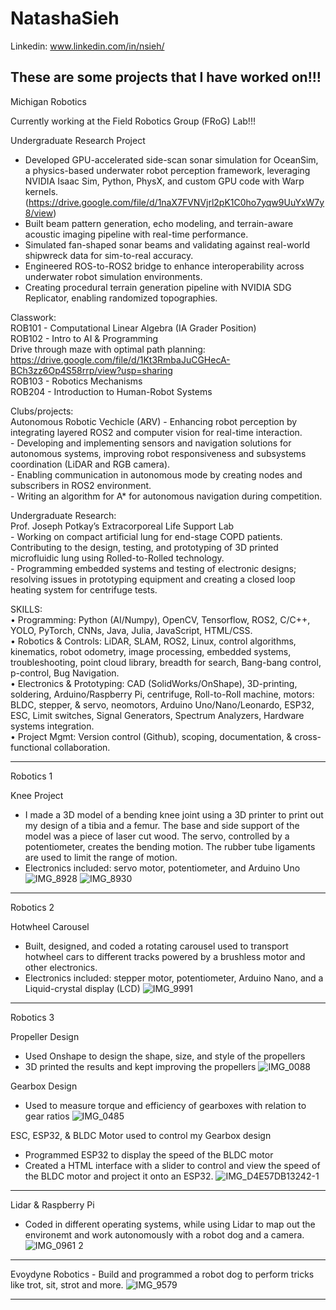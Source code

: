 # NatashaSieh

Linkedin: www.linkedin.com/in/nsieh/

These are some projects that I have worked on!!!
---------------------------------------------------------------------------------------------------------------------------------
Michigan Robotics  <br>

Currently working at the Field Robotics Group (FRoG) Lab!!!

Undergraduate Research Project
- Developed GPU-accelerated side-scan sonar simulation for OceanSim, a physics-based underwater robot perception framework, leveraging NVIDIA Isaac Sim, Python,     PhysX, and custom GPU code with Warp kernels. (https://drive.google.com/file/d/1naX7FVNVjrl2pK1C0ho7yqw9UuYxW7y8/view)
- Built beam pattern generation, echo modeling, and terrain-aware acoustic imaging pipeline with real-time performance.
- Simulated fan-shaped sonar beams and validating against real-world shipwreck data for sim-to-real accuracy.
- Engineered ROS-to-ROS2 bridge to enhance interoperability across underwater robot simulation environments.
- Creating procedural terrain generation pipeline with NVIDIA SDG Replicator, enabling randomized topographies.


Classwork: <br>
  ROB101 - Computational Linear Algebra (IA Grader Position) <br>
  ROB102 - Intro to AI & Programming <br>
    Drive through maze with optimal path planning: https://drive.google.com/file/d/1Kt3RmbaJuCGHecA-BCh3zz6Op4S58rrp/view?usp=sharing <br>
  ROB103 - Robotics Mechanisms <br>
  ROB204 - Introduction to Human-Robot Systems <br>

Clubs/projects: <br>
  Autonomous Robotic Vechicle (ARV)
    -  Enhancing robot perception by integrating layered ROS2 and computer vision for real-time interaction.  <br>
    - Developing and implementing sensors and navigation solutions for autonomous systems, improving robot responsiveness and subsystems coordination (LiDAR and RGB camera).  <br>
    - Enabling communication in autonomous mode by creating nodes and subscribers in ROS2 environment.  <br>
    - Writing an algorithm for A* for autonomous navigation during competition.  <br>

Undergraduate Research: <br>
  Prof. Joseph Potkay’s Extracorporeal Life Support Lab  <br>
    - Working on compact artificial lung for end-stage COPD patients. Contributing to the design, testing, and prototyping of 3D printed microfluidic lung using Rolled-to-Rolled technology.  <br> 
    - Programming embedded systems and testing of electronic designs; resolving issues in prototyping equipment and creating a closed loop heating system for centrifuge tests.  <br>


SKILLS: <br>
• Programming: Python (AI/Numpy), OpenCV, Tensorflow, ROS2, C/C++, YOLO, PyTorch, CNNs, Java, Julia, JavaScript, HTML/CSS.  <br>
• Robotics & Controls: LiDAR, SLAM, ROS2, Linux, control algorithms, kinematics, robot odometry, image processing, embedded systems, troubleshooting, point cloud library, breadth for search, Bang-bang control, p-control, Bug Navigation.  <br>
• Electronics & Prototyping: CAD (SolidWorks/OnShape), 3D-printing, soldering, Arduino/Raspberry Pi, centrifuge, Roll-to-Roll machine, motors: BLDC, stepper, & servo, neomotors, Arduino Uno/Nano/Leonardo, ESP32, ESC, Limit switches, Signal Generators, Spectrum Analyzers, Hardware systems integration.  <br>
• Project Mgmt: Version control (Github), scoping, documentation, & cross-functional collaboration.  <br>

___________________________________________________________________________________________________________
Robotics 1

  Knee Project
  - I made a 3D model of a bending knee joint using a 3D printer to print out my design of a tibia and a femur. The base and side support of the model was a piece of laser cut wood. The servo, controlled by a potentiometer, creates the bending motion. The rubber tube ligaments are used to limit the range of motion.
  - Electronics included: servo motor, potentiometer, and Arduino Uno
![IMG_8928](https://github.com/nzs2401/NatashaSieh/assets/116852829/667d3b5a-b089-4d6b-a870-40098bd894fa)
![IMG_8930](https://github.com/nzs2401/NatashaSieh/assets/116852829/7bf0b93f-4242-43ca-871f-c3b7eb558c68)

____________________________________________________________________________________________________________

Robotics 2

  Hotwheel Carousel
  - Built, designed, and coded a rotating carousel used to transport hotwheel cars to different tracks powered by a brushless motor and other electronics.
  - Electronics included: stepper motor, potentiometer, Arduino Nano, and a Liquid-crystal display (LCD)
![IMG_9991](https://github.com/nzs2401/NatashaSieh/assets/116852829/6af27fbb-3728-4e12-86d9-6606575f77b2)

____________________________________________________________________________________________________________

Robotics 3

  Propeller Design
  - Used Onshape to design the shape, size, and style of the propellers
  - 3D printed the results and kept improving the propellers
![IMG_0088](https://github.com/nzs2401/NatashaSieh/assets/116852829/1f879ac0-b2fa-4c52-9cc8-7111f495ebae)


  Gearbox Design
  - Used to measure torque and efficiency of gearboxes with relation to gear ratios
![IMG_0485](https://github.com/nzs2401/NatashaSieh/assets/116852829/6266e9a2-2dd5-4fa6-a868-54cec421087f)


  ESC, ESP32, & BLDC Motor used to control my Gearbox design
  - Programmed ESP32 to display the speed of the BLDC motor
  - Created a HTML interface with a slider to control and view the speed of the BLDC motor and project it onto an ESP32.
![IMG_D4E57DB13242-1](https://github.com/nzs2401/NatashaSieh/assets/116852829/89320a4b-0e3d-446b-b101-06ccfa04ef2d)

____________________________________________________________________________________________________________

  Lidar & Raspberry Pi
  - Coded in different operating systems, while using Lidar to map out the environemt and work autonomously with a robot dog and a camera.
![IMG_0961 2](https://github.com/nzs2401/NatashaSieh/assets/116852829/0b2b5edc-9c15-4ef7-9992-204816acd9dd)

____________________________________________________________________________________________________________

  Evoydyne Robotics
    - Build and programmed a robot dog to perform tricks like trot, sit, strot and more.
![IMG_9579](https://github.com/nzs2401/NatashaSieh/assets/116852829/be527347-5750-4eff-b451-d75f98652b06)

____________________________________________________________________________________________________________


